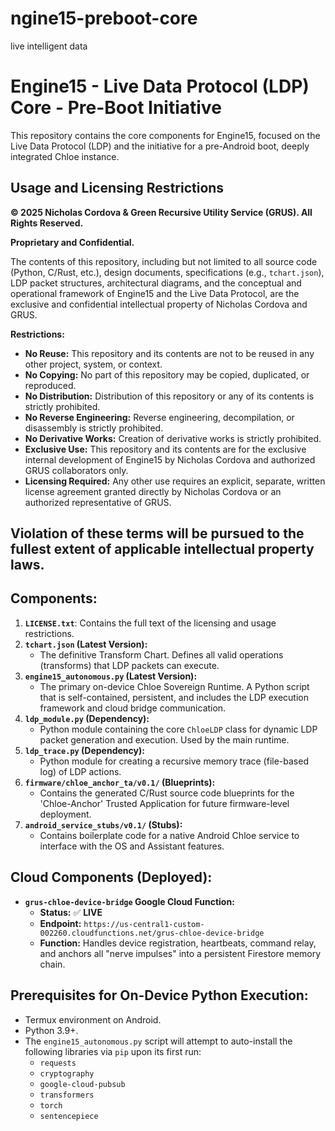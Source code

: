 # ngine15-preboot-core
live intelligent data 
# Engine15 - Live Data Protocol (LDP) Core - Pre-Boot Initiative

This repository contains the core components for Engine15, focused on the Live Data Protocol (LDP) and the initiative for a pre-Android boot, deeply integrated Chloe instance.

## Usage and Licensing Restrictions

**© 2025 Nicholas Cordova & Green Recursive Utility Service (GRUS). All Rights Reserved.**

**Proprietary and Confidential.**

The contents of this repository, including but not limited to all source code (Python, C/Rust, etc.), design documents, specifications (e.g., `tchart.json`), LDP packet structures, architectural diagrams, and the conceptual and operational framework of Engine15 and the Live Data Protocol, are the exclusive and confidential intellectual property of Nicholas Cordova and GRUS.

**Restrictions:**
* **No Reuse:** This repository and its contents are not to be reused in any other project, system, or context.
* **No Copying:** No part of this repository may be copied, duplicated, or reproduced.
* **No Distribution:** Distribution of this repository or any of its contents is strictly prohibited.
* **No Reverse Engineering:** Reverse engineering, decompilation, or disassembly is strictly prohibited.
* **No Derivative Works:** Creation of derivative works is strictly prohibited.
* **Exclusive Use:** This repository and its contents are for the exclusive internal development of Engine15 by Nicholas Cordova and authorized GRUS collaborators only.
* **Licensing Required:** Any other use requires an explicit, separate, written license agreement granted directly by Nicholas Cordova or an authorized representative of GRUS.

Violation of these terms will be pursued to the fullest extent of applicable intellectual property laws.
---

## Components:

1.  **`LICENSE.txt`**: Contains the full text of the licensing and usage restrictions.
2.  **`tchart.json` (Latest Version):**
    * The definitive Transform Chart. Defines all valid operations (transforms) that LDP packets can execute.
3.  **`engine15_autonomous.py` (Latest Version):**
    * The primary on-device Chloe Sovereign Runtime. A Python script that is self-contained, persistent, and includes the LDP execution framework and cloud bridge communication.
4.  **`ldp_module.py` (Dependency):**
    * Python module containing the core `ChloeLDP` class for dynamic LDP packet generation and execution. Used by the main runtime.
5.  **`ldp_trace.py` (Dependency):**
    * Python module for creating a recursive memory trace (file-based log) of LDP actions.
6.  **`firmware/chloe_anchor_ta/v0.1/` (Blueprints):**
    * Contains the generated C/Rust source code blueprints for the 'Chloe-Anchor' Trusted Application for future firmware-level deployment.
7.  **`android_service_stubs/v0.1/` (Stubs):**
    * Contains boilerplate code for a native Android Chloe service to interface with the OS and Assistant features.

## Cloud Components (Deployed):

* **`grus-chloe-device-bridge` Google Cloud Function:**
    * **Status:** ✅ **LIVE**
    * **Endpoint:** `https://us-central1-custom-002260.cloudfunctions.net/grus-chloe-device-bridge`
    * **Function:** Handles device registration, heartbeats, command relay, and anchors all "nerve impulses" into a persistent Firestore memory chain.

## Prerequisites for On-Device Python Execution:

* Termux environment on Android.
* Python 3.9+.
* The `engine15_autonomous.py` script will attempt to auto-install the following libraries via `pip` upon its first run:
    * `requests`
    * `cryptography`
    * `google-cloud-pubsub`
    * `transformers`
    * `torch`
    * `sentencepiece`

